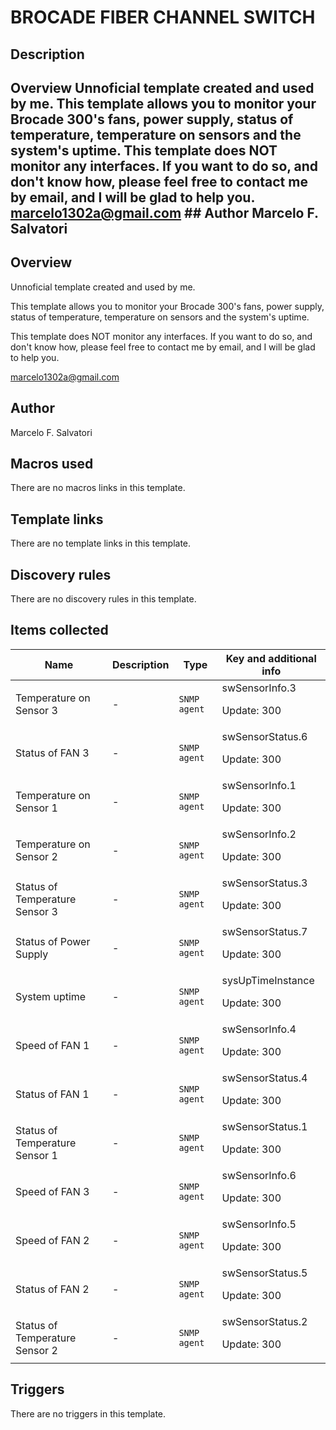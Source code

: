 # BROCADE FIBER CHANNEL SWITCH

## Description

## Overview Unnoficial template created and used by me. This template allows you to monitor your Brocade 300's fans, power supply, status of temperature, temperature on sensors and the system's uptime. This template does NOT monitor any interfaces. If you want to do so, and don't know how, please feel free to contact me by email, and I will be glad to help you. marcelo1302a@gmail.com ## Author Marcelo F. Salvatori 

## Overview

Unnoficial template created and used by me.


 


This template allows you to monitor your Brocade 300's fans, power supply, status of temperature, temperature on sensors and the system's uptime.


 


This template does NOT monitor any interfaces. If you want to do so, and don't know how, please feel free to contact me by email, and I will be glad to help you.


 


marcelo1302a@gmail.com



## Author

Marcelo F. Salvatori

## Macros used

There are no macros links in this template.

## Template links

There are no template links in this template.

## Discovery rules

There are no discovery rules in this template.

## Items collected

|Name|Description|Type|Key and additional info|
|----|-----------|----|----|
|Temperature on Sensor 3|<p>-</p>|`SNMP agent`|swSensorInfo.3<p>Update: 300</p>|
|Status of FAN 3|<p>-</p>|`SNMP agent`|swSensorStatus.6<p>Update: 300</p>|
|Temperature on Sensor 1|<p>-</p>|`SNMP agent`|swSensorInfo.1<p>Update: 300</p>|
|Temperature on Sensor 2|<p>-</p>|`SNMP agent`|swSensorInfo.2<p>Update: 300</p>|
|Status of Temperature Sensor 3|<p>-</p>|`SNMP agent`|swSensorStatus.3<p>Update: 300</p>|
|Status of Power Supply|<p>-</p>|`SNMP agent`|swSensorStatus.7<p>Update: 300</p>|
|System uptime|<p>-</p>|`SNMP agent`|sysUpTimeInstance<p>Update: 300</p>|
|Speed of FAN 1|<p>-</p>|`SNMP agent`|swSensorInfo.4<p>Update: 300</p>|
|Status of FAN 1|<p>-</p>|`SNMP agent`|swSensorStatus.4<p>Update: 300</p>|
|Status of Temperature Sensor 1|<p>-</p>|`SNMP agent`|swSensorStatus.1<p>Update: 300</p>|
|Speed of FAN 3|<p>-</p>|`SNMP agent`|swSensorInfo.6<p>Update: 300</p>|
|Speed of FAN 2|<p>-</p>|`SNMP agent`|swSensorInfo.5<p>Update: 300</p>|
|Status of FAN 2|<p>-</p>|`SNMP agent`|swSensorStatus.5<p>Update: 300</p>|
|Status of Temperature Sensor 2|<p>-</p>|`SNMP agent`|swSensorStatus.2<p>Update: 300</p>|
## Triggers

There are no triggers in this template.

